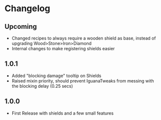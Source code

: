 # Changelog

## Upcoming
* Changed recipes to always require a wooden shield as base, instead of upgrading Wood>Stone>Iron>Diamond
* Internal changes to make registering shields easier

## 1.0.1
* Added "blocking damage" tooltip on Shields
* Raised mixin priority, should prevent IguanaTweaks from messing with the blocking delay (0.25 secs)

## 1.0.0
* First Release with shields and a few small features